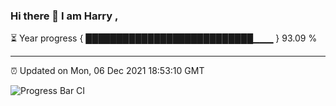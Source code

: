 ### Hi there 👋 I am Harry , 

⏳ Year progress { ███████████████████████████▁▁▁ } 93.09 %

---

⏰ Updated on Mon, 06 Dec 2021 18:53:10 GMT

![Progress Bar CI](https://github.com/duykhang68/duykhang68/workflows/Progress%20Bar%20CI/badge.svg)

